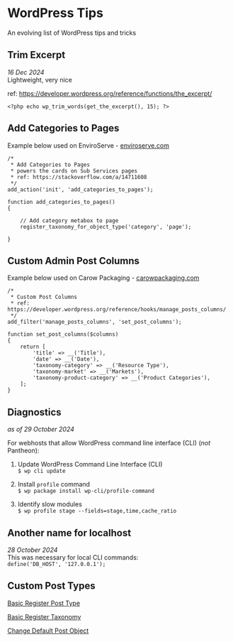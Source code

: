 # WordPress Tips
An evolving list of WordPress tips and tricks 


## Trim Excerpt
*16 Dec 2024* <br>
Lightweight, very nice 

ref: https://developer.wordpress.org/reference/functions/the_excerpt/

`<?php echo wp_trim_words(get_the_excerpt(), 15); ?>`



## Add Categories to Pages 
Example below used on EnviroServe - [enviroserve.com](https://enviroserve.com)

`/*` <br>
` * Add Categories to Pages`<br>
` * powers the cards on Sub Services pages`<br>
` * ref: https://stackoverflow.com/a/14711608`<br>
` */`<br>
`add_action('init', 'add_categories_to_pages');`<br>
` `<br>
`function add_categories_to_pages()`<br>
`{`<br>
` `<br>
`    // Add category metabox to page`<br>
`    register_taxonomy_for_object_type('category', 'page');`<br>
` `<br>
`}`



## Custom Admin Post Columns 
Example below used on Carow Packaging - [carowpackaging.com](https://carowpackaging.com) 

`/*`<br>
` * Custom Post Columns`<br>
` * ref: https://developer.wordpress.org/reference/hooks/manage_posts_columns/` <br>
` */`<br>
`add_filter('manage_posts_columns', 'set_post_columns');`<br>
` `<br>
`function set_post_columns($columns)`<br>
`{`<br>
`    return [`<br>
`        'title' => __('Title'),`<br>
`        'date' => __('Date'),`<br>
`        'taxonomy-category' => __('Resource Type'),`<br>
`        'taxonomy-market' => __('Markets'),`<br>
`        'taxonomy-product-category' => __('Product Categories'),`<br>
`    ];`<br>
`}`



## Diagnostics 
*as of 29 October 2024* 

For webhosts that allow WordPress command line interface (CLI) (*not* Pantheon):

1. Update WordPress Command Line Interface (CLI) <br>
`$ wp cli update`

2. Install `profile` command <br>
`$ wp package install wp-cli/profile-command`

3. Identify slow modules <br>
`$ wp profile stage --fields=stage,time,cache_ratio`



## Another name for localhost 
*28 October 2024* <br>
This was necessary for local CLI commands: <br>
`define('DB_HOST', '127.0.0.1');`



## Custom Post Types
[Basic Register Post Type](basic-register-post-type.php)

[Basic Register Taxonomy](basic-register-post-type.php)

[Change Default Post Object](change-default-post-object.php)


